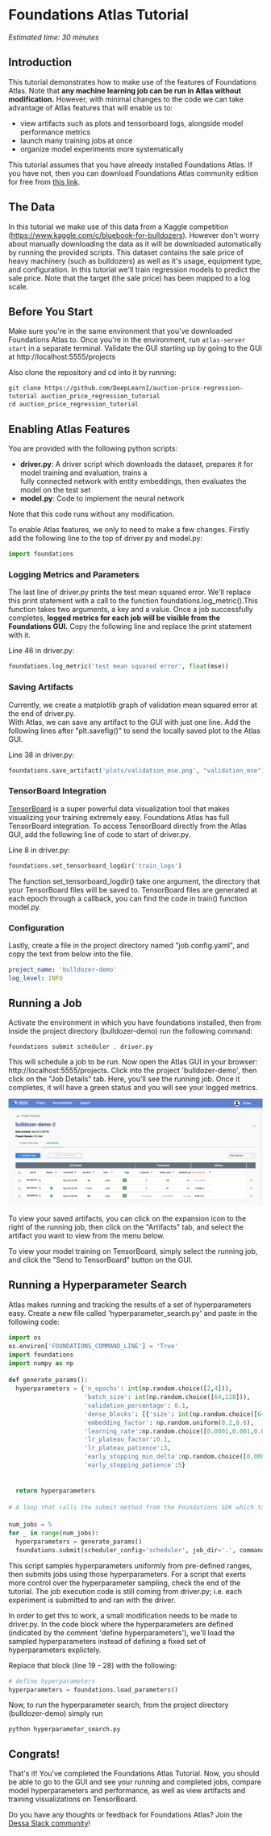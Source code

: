 
#  Foundations Atlas Tutorial

*Estimated time: 30 minutes*

## Introduction

This tutorial demonstrates how to make use of the features of Foundations Atlas. Note that **any machine learning
job can be run in Atlas without modification.** However, with minimal changes to the code we can take advantage of
Atlas features that will enable us to:

* view artifacts such as plots and tensorboard logs, alongside model performance metrics  
* launch many training jobs at once
* organize model experiments more systematically

This tutorial assumes that you have already installed Foundations Atlas. If you have not, then you can download Foundations
 Atlas community edition for free from [this link](https://www.atlas.dessa.com/).

## The Data

In this tutorial we make use of this data from a Kaggle competition (https://www.kaggle.com/c/bluebook-for-bulldozers).
However don't worry about manually downloading the data as it will be downloaded automatically by running the provided
scripts. This dataset contains the sale price of heavy machinery (such as bulldozers) as well as it's usage, equipment 
type, and configuration. In this tutorial we'll train regression models to predict the sale price. Note that the target 
(the sale price) has been mapped to a log scale.

## Before You Start

Make sure you're in the same environment that you've downloaded Foundations Atlas to. Once you're in the environment, 
run ```atlas-server start``` in a separate terminal. Validate the GUI starting up by going to the GUI at 
http://localhost:5555/projects

Also clone the repository and cd into it by running:
```shell script
git clone https://github.com/DeepLearnI/auction-price-regression-tutorial auction_price_regression_tutorial
cd auction_price_regression_tutorial
```

## Enabling Atlas Features

You are provided with the following python scripts:
* **driver.py**: A driver script which downloads the dataset, prepares it for model training and evaluation, trains a  
fully connected network with entity embeddings, then evaluates the model on the test set
* **model.py**: Code to implement the neural network

Note that this code runs without any modification.

To enable Atlas features, we only to need to make a few changes. Firstly add the
following line to the top of driver.py and model.py:

```python
import foundations
```

### Logging Metrics and Parameters

The last line of driver.py prints the test mean squared error. We'll replace this print
statement with a call to the function foundations.log_metric().This function takes two arguments, a key and a value. Once a
job successfully completes, **logged metrics for each job will be visible from the Foundations GUI.** Copy the following line
and replace the print statement with it.

Line 46 in driver.py:

```python
foundations.log_metric('test mean squared error', float(mse))
```   

### Saving Artifacts

Currently, we create a matplotlib graph of validation mean squared error at the end of driver.py.  
With Atlas, we can save any artifact to the GUI with just one line. Add the following lines after "plt.savefig()"
to send the locally saved plot to the Atlas GUI.

Line 38 in driver.py:

```python
foundations.save_artifact('plots/validation_mse.png', "validation_mse")
```   

### TensorBoard Integration

[TensorBoard](https://www.tensorflow.org/guide/summaries_and_tensorboard) is a super powerful data visualization tool that makes visualizing your training extremely easy. Foundations
Atlas has full TensorBoard integration. To access TensorBoard directly from the Atlas GUI, add the following line of code
to start of driver.py.  

Line 8 in driver.py:

```python
foundations.set_tensorboard_logdir('train_logs')
```

The function set_tensorboard_logdir() take one argument, the directory that your TensorBoard files will be saved to. TensorBoard files
are generated at each epoch through a callback, you can find the code in train() function model.py.

### Configuration

Lastly, create a file in the project directory named "job.config.yaml", and copy the text from below into the file.

```yaml
project_name: 'bulldozer-demo'
log_level: INFO
```

## Running a Job

Activate the environment in which you have foundations installed, then from inside the project directory (bulldozer-demo)
run the following command:

```shell script
foundations submit scheduler . driver.py
```

This will schedule a job to be run. Now open the Atlas GUI in your browser: http://localhost:5555/projects. Click into
the project 'bulldozer-demo', then click on the "Job Details" tab. Here, you'll see the running job. Once it completes, it will have a green status and you will
see your logged metrics.

<img src="images/gui.png" >

To view your saved artifacts, you can click on the expansion icon to the right of the running job, then click on the
"Artifacts" tab, and select the artifact you want to view from the menu below.

To view your model training on TensorBoard, simply select the running job, and click the "Send to TensorBoard" button on the GUI.

## Running a Hyperparameter Search

Atlas makes running and tracking the results of a set of hyperparameters easy. Create a new file called
'hyperparameter_search.py' and paste in the following code:

```python
import os
os.environ['FOUNDATIONS_COMMAND_LINE'] = 'True'
import foundations
import numpy as np

def generate_params():
  hyperparameters = {'n_epochs': int(np.random.choice([2,4])),
                     'batch_size': int(np.random.choice([64,128])),
                     'validation_percentage': 0.1,
                     'dense_blocks': [{'size': int(np.random.choice([64,128,512])), 'dropout_rate': np.random.uniform(0,0.5)}],
                     'embedding_factor': np.random.uniform(0.2,0.6),
                     'learning_rate':np.random.choice([0.0001,0.001,0.0005]),
                     'lr_plateau_factor':0.1,
                     'lr_plateau_patience':3,
                     'early_stopping_min_delta':np.random.choice([0.0001,0.001]),
                     'early_stopping_patience':5}


  return hyperparameters

# A loop that calls the submit method from the Foundations SDK which takes the hyperparameters and the entrypoint script for our code (driver.py)

num_jobs = 5
for _ in range(num_jobs):
  hyperparameters = generate_params()
  foundations.submit(scheduler_config='scheduler', job_dir='.', command='driver.py', params=hyperparameters, stream_job_logs=True)
```

This script samples hyperparameters uniformly from pre-defined ranges, then submits jobs using those hyperparameters. For a script that exerts more control over the hyperparameter sampling, check the end of the tutorial.
The job execution code is still coming from driver.py; i.e. each experiment is submitted to and ran with the driver.

In order to get this to work, a small modification needs to be made to driver.py. In the code block where the hyperparameters are defined (indicated by the comment 'define
hyperparameters'), we'll load the sampled hyperparameters instead of defining a fixed set of hyperparameters explictely.

Replace that block (line 19 - 28) with the following:

```python
# define hyperparameters
hyperparameters = foundations.load_parameters()
```

Now, to run the hyperparameter search, from the project directory (bulldozer-demo) simply run

```shell script
python hyperparameter_search.py
```

## Congrats!

That's it! You've completed the Foundations Atlas Tutorial. Now, you should be able to go to the GUI and see your
running and completed jobs, compare model hyperparameters and performance, as well as view artifacts and training
visualizations on TensorBoard.

Do you have any thoughts or feedback for Foundations Atlas? Join the [Dessa Slack community](https://dessa-community.slack.com/join/shared_invite/enQtNzY5MTA3OTMxNTkwLWUyZDYzM2JmMDk0N2NjNjVhZDU5NTc1ODEzNzJjMzRlMDcyYmY3ODI1ZWMxYTQ3MzdmNjcyOTVhMzg2MjkwYmY)!
